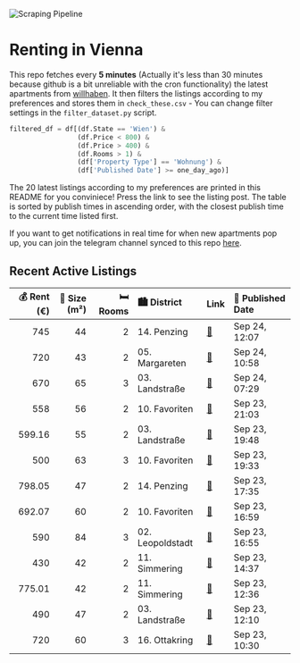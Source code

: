 ![Scraping Pipeline](https://github.com/AthomsG/renting-in-vienna/actions/workflows/run_pipeline.yml/badge.svg)


# Renting in Vienna

This repo fetches every **5 minutes** (Actually it's less than 30 minutes because github is a bit unreliable with the cron functionality) the latest apartments from [willhaben](https://www.willhaben.at/).
It then filters the listings according to my preferences and stores them in `check_these.csv` - You can change filter settings in the `filter_dataset.py` script.

```python
filtered_df = df[(df.State == 'Wien') & 
                 (df.Price < 800) &
                 (df.Price > 400) &
                 (df.Rooms > 1) &
                 (df['Property Type'] == 'Wohnung') &
                 (df['Published Date'] >= one_day_ago)]
```

The 20 latest listings according to my preferences are printed in this README for you conviniece! Press the link to see the listing post.
The table is sorted by publish times in ascending order, with the closest publish time to the current time listed first.

If you want to get notifications in real time for when new apartments pop up, you can join the telegram channel synced to this repo [here](https://t.me/+1HPAYOf5BSsyNTlk).

## Recent Active Listings

|   💰 Rent (€) |   📏 Size (m²) |   🛏️ Rooms | 🏙️ District      | Link                                                                                                                                                                                                            | 📅 Published Date   |
|-------------:|--------------:|-----------:|:-----------------|:----------------------------------------------------------------------------------------------------------------------------------------------------------------------------------------------------------------|:-------------------|
|       745    |            44 |          2 | 14. Penzing      | [🔗](https://www.willhaben.at/iad/immobilien/d/mietwohnungen/wien/wien-1140-penzing/kompakte-2-zimmerwohnung-in-penzing-1555401464/)                                                                             | Sep 24, 12:07      |
|       720    |            43 |          2 | 05. Margareten   | [🔗](https://www.willhaben.at/iad/immobilien/d/mietwohnungen/wien/wien-1050-margareten/provisionsfrei-2-zimmerwohnung-u-2-bald-vor-der-haust%C3%BCr-817333044/)                                                  | Sep 24, 10:58      |
|       670    |            65 |          3 | 03. Landstraße   | [🔗](https://www.willhaben.at/iad/immobilien/d/mietwohnungen/wien/wien-1030-landstra%C3%9Fe/gemeindewohnung-direktvergabe-vormerkschein-31.08.2024-979629484/)                                                   | Sep 24, 07:29      |
|       558    |            56 |          2 | 10. Favoriten    | [🔗](https://www.willhaben.at/iad/immobilien/d/mietwohnungen/wien/wien-1100-favoriten/vollm%C3%B6blierte-2-zimmer-wohnung-in-zentraler-lage-des-10.-bezirks-1364324004/)                                         | Sep 23, 21:03      |
|       599.16 |            55 |          2 | 03. Landstraße   | [🔗](https://www.willhaben.at/iad/immobilien/d/mietwohnungen/wien/wien-1030-landstra%C3%9Fe/direktvergabe-gemeindewohnung-im-3.-bezirk-1975786691/)                                                              | Sep 23, 19:48      |
|       500    |            63 |          3 | 10. Favoriten    | [🔗](https://www.willhaben.at/iad/immobilien/d/mietwohnungen/wien/wien-1100-favoriten/gemeindewohnung-zu-vergeben-1048587069/)                                                                                   | Sep 23, 19:33      |
|       798.05 |            47 |          2 | 14. Penzing      | [🔗](https://www.willhaben.at/iad/immobilien/d/mietwohnungen/wien/wien-1140-penzing/charmantes-2-zimmer-apartment-in-1140-wien-1482595190/)                                                                      | Sep 23, 17:35      |
|       692.07 |            60 |          2 | 10. Favoriten    | [🔗](https://www.willhaben.at/iad/immobilien/d/mietwohnungen/wien/wien-1100-favoriten/n%C3%A4he-u1-station-keplerplatz---2-zimmer-mit-separater-k%C3%BCche---beim-wiener-hauptbahnhof-1971956848/)               | Sep 23, 16:59      |
|       590    |            84 |          3 | 02. Leopoldstadt | [🔗](https://www.willhaben.at/iad/immobilien/d/mietwohnungen/wien/wien-1020-leopoldstadt/gemeinde-wohnung-1020wien/84m2/-550%E2%82%AC-1204897235/)                                                               | Sep 23, 16:55      |
|       430    |            42 |          2 | 11. Simmering    | [🔗](https://www.willhaben.at/iad/immobilien/d/mietwohnungen/wien/wien-1110-simmering/2-zimmer-gemeindewohnung-in-wien-%2811.-bezirk%29-zu-vermieten-1200932941/)                                                | Sep 23, 14:37      |
|       775.01 |            42 |          2 | 11. Simmering    | [🔗](https://www.willhaben.at/iad/immobilien/d/mietwohnungen/wien/wien-1110-simmering/moderne-2-zimmer-wohnung-mit-abstellraum-780728892/)                                                                       | Sep 23, 12:36      |
|       490    |            47 |          2 | 03. Landstraße   | [🔗](https://www.willhaben.at/iad/immobilien/d/mietwohnungen/wien/wien-1030-landstra%C3%9Fe/%28reserviert%29-sch%C3%B6ne-zentrale-gemeindewohnung-1030-wien-landstra%C3%9Fe-vormerkschein-31.08.2025-895554242/) | Sep 23, 12:10      |
|       720    |            60 |          3 | 16. Ottakring    | [🔗](https://www.willhaben.at/iad/immobilien/d/mietwohnungen/wien/wien-1160-ottakring/ideal-f%C3%BCr-2er-wg-studenten-oder-berufst%C3%A4tige-singles-oder-paare%21-1480938845/)                                  | Sep 23, 10:30      |
